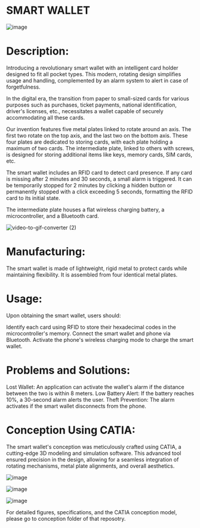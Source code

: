 # SMART WALLET

![image](https://github.com/IbrahimEssakine/CAO_Project-Smart-Wallet-/assets/103626975/56f03091-2e4c-4658-a246-505237b0bb93)


# Description:

Introducing a revolutionary smart wallet with an intelligent card holder designed to fit all pocket types. This modern, rotating design simplifies usage and handling, complemented by an alarm system to alert in case of forgetfulness.

In the digital era, the transition from paper to small-sized cards for various purposes such as purchases, ticket payments, national identification, driver's licenses, etc., necessitates a wallet capable of securely accommodating all these cards.

Our invention features five metal plates linked to rotate around an axis. The first two rotate on the top axis, and the last two on the bottom axis. These four plates are dedicated to storing cards, with each plate holding a maximum of two cards. The intermediate plate, linked to others with screws, is designed for storing additional items like keys, memory cards, SIM cards, etc.

The smart wallet includes an RFID card to detect card presence. If any card is missing after 2 minutes and 30 seconds, a small alarm is triggered. It can be temporarily stopped for 2 minutes by clicking a hidden button or permanently stopped with a click exceeding 5 seconds, formatting the RFID card to its initial state.

The intermediate plate houses a flat wireless charging battery, a microcontroller, and a Bluetooth card.

![video-to-gif-converter (2)](https://github.com/IbrahimEssakine/CAO_Project-Smart-Wallet-/assets/103626975/484cb3b2-fdb3-4c12-a334-f10d2ab1c1e8)


# Manufacturing:
The smart wallet is made of lightweight, rigid metal to protect cards while maintaining flexibility. It is assembled from four identical metal plates.

# Usage:
Upon obtaining the smart wallet, users should:

Identify each card using RFID to store their hexadecimal codes in the microcontroller's memory.
Connect the smart wallet and phone via Bluetooth.
Activate the phone's wireless charging mode to charge the smart wallet.

# Problems and Solutions:
Lost Wallet: An application can activate the wallet's alarm if the distance between the two is within 8 meters.
Low Battery Alert: If the battery reaches 10%, a 30-second alarm alerts the user.
Theft Prevention: The alarm activates if the smart wallet disconnects from the phone.

# Conception Using CATIA:
The smart wallet's conception was meticulously crafted using CATIA, a cutting-edge 3D modeling and simulation software. This advanced tool ensured precision in the design, allowing for a seamless integration of rotating mechanisms, metal plate alignments, and overall aesthetics.

![image](https://github.com/IbrahimEssakine/CAO_Project-Smart-Wallet-/assets/103626975/dfebc996-06a4-4310-82d5-daeac0e73304)

![image](https://github.com/IbrahimEssakine/CAO_Project-Smart-Wallet-/assets/103626975/d5120378-5a9c-4640-a880-de1da47ec258)

![image](https://github.com/IbrahimEssakine/CAO_Project-Smart-Wallet-/assets/103626975/986af57a-bb17-4f06-a61b-5f5ab874e16f)

For detailed figures, specifications, and the CATIA conception model, please go to conception folder of that reposotry.
